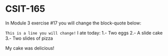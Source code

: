 # CSIT-165

In Module 3 exercise #17 you will change the block-quote below:

`This is a line you will change!`
I ate today:
1.- Two eggs
2.- A slide cake
3.- Two slides of pizza

My cake was delicious!

